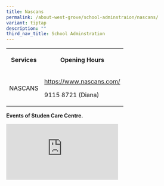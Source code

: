 ```yaml
---
title: Nascans
permalink: /about-west-grove/school-adminstraion/nascans/
variant: tiptap
description: ""
third_nav_title: School Adminstration
---
```

<p></p>
<table>
<tbody>
<tr>
<th rowspan="1" colspan="1">
<p>Services</p>
</th>
<th rowspan="1" colspan="1">
<p>Opening Hours</p>
</th>
</tr>
<tr>
<td rowspan="1" colspan="1">
<p>NASCANS</p>
</td>
<td rowspan="1" colspan="1">
<p><a href="https://www.nascans.com/" rel="noopener noreferrer nofollow" target="_blank">https://www.nascans.com/</a>
</p>
<p></p>
<p></p>
<p>9115 8721 (Diana)</p>
</td>
</tr>
</tbody>
</table>
<p><strong>Events of Studen Care Centre.</strong>
</p>
<div class="iframe-wrapper">
<iframe allowfullscreen="true" frameborder="0" src="https://docs.google.com/presentation/d/e/2PACX-1vQzkpi9JjOMsnLFVFiFRLd_eUHOgJqXZfGhM2ow1j_Sl6S0wcLSKtLCS5TdURsf8kXi59yY_GI8S50J/embed?start=true&amp;amp;loop=true&amp;amp;delayms=3000"></iframe>
</div>
<p></p>